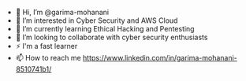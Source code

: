 - 👋 Hi, I’m @garima-mohanani
- 👀 I’m interested in Cyber Security and AWS Cloud
- 🌱 I’m currently learning Ethical Hacking and Pentesting
- 💞️ I’m looking to collaborate with cyber security enthusiasts
- ⚡ I'm a fast learner
- 📫 How to reach me https://www.linkedin.com/in/garima-mohanani-8510741b1/

<!---
garima-mohanani/garima-mohanani is a ✨ special ✨ repository because its `README.md` (this file) appears on your GitHub profile.
You can click the Preview link to take a look at your changes.
--->
